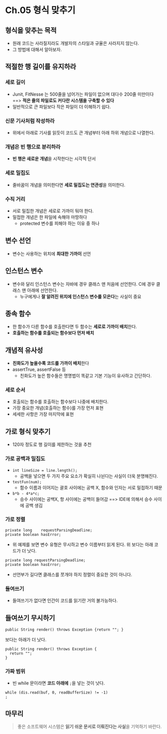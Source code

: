 # Ch.05 형식 맞추기

## 형식을 맞추는 목적
- 원래 코드는 사라질지라도 개발자의 스타일과 규율은 사라지지 않는다.
- 그 방법에 대해서 알아보자.

## 적절한 행 길이를 유지하라
### 세로 길이
- Junit, FitNesse 는 500줄을 넘어가는 파일이 없으며 대다수 200줄 미만이다 ==> **적은 줄의 파일로도 커다란 시스템을 구축할 수 있다**
- 일반적으로 큰 파일보다 작은 파일이 더 이해하기 쉽다.

### 신문 기사처럼 작성하라
- 위에서 아래로 기사를 읽듯이 코드도 큰 개념부터 아래 하위 개념으로 나열한다.

### 개념은 빈 행으로 분리하라
- **빈 행은 새로운 개념**을 시작한다는 시각적 단서

### 세로 밀집도
- 줄바꿈이 개념을 의미한다면 **세로 밀집도는 연관성**을 의미한다.

### 수직 거리
- 서로 밀집한 개념은 세로로 가까이 둬야 한다.
- 밀접한 개념은 한 파일에 속해야 마땅하다
  - protected 변수를 피해야 하는 이유 중 하나

## 변수 선언
- 변수는 사용하는 위치에 **최대한 가까이** 선언

## 인스턴스 변수
- 변수와 달리 인스턴스 변수는 자바에 경우 클래스 맨 처음에 선언한다. C에 경우 클래스 맨 아래에 선언한다.
  - 누구에게나 **잘 알려진 위치에 인스턴스 변수를 모은다**는 사실이 중요

## 종속 함수
- 한 함수가 다른 함수를 호출한다면 두 함수는 **세로로 가까이 배치**한다.
- **호출하는 함수를 호출되는 함수보다 먼저 배치**

## 개념적 유사성 
- **친화도가 높을수록 코드를 가까이 배치**한다
- assertTrue, assertFalse 등
  - 친화도가 높은 함수들은 명명법이 똑같고 기본 기능이 유사하고 간단하다.

### 세로 순서 
- 호출되는 함수를 호출하는 함수보다 나중에 배치한다.
- 가장 중요한 개념(호출하는 함수)를 가장 먼저 표현
- 세세한 사항은 가장 마지막에 표현

## 가로 형식 맞추기 
- 120자 정도로 행 길이를 제한하는 것을 추천 

### 가로 공백과 밀집도
- `int lineSize = line.length();`
  - 공백을 넣으면 두 가지 주요 요소가 확실히 나뉜다는 사실이 더욱 분명해진다.
- `testFun(num);`
  - 함수 이름과 이어지는 괄호 사이에는 공백 X, 함수와 인자는 서로 밀접하기 때문
- `b*b - 4*a*c;`
  - 승수 사이에는 공백X, 항 사이에는 공백이 들어감 ==> IDE에 의해서 승수 사이에 공백 생김

### 가로 정렬
```
private long    requestParsingDeadline;
private boolean hasError;
```
- 위 예제를 보면 변수 유형은 무시하고 변수 이름부터 읽게 된다.
위 보다는 아래 코드가 더 낫다.
```
private long requestParsingDeadline;
private boolean hasError;
```
- 선언부가 길다면 클래스를 쪼개야 하지 정렬이 중요한 것이 아니다.

### 들여쓰기
- 들여쓰기가 없다면 인간이 코드를 읽기란 거의 불가능하다.

## 들여쓰기 무시하기
```
public String render() throws Exception {return ""; }
```
보다는 아래가 더 낫다.
```
public String render() throws Exception {
  return "";
}
```
### 가짜 범위
- 빈 while 문이라면 **코드 아래에** `;`을 넣는 것이 낫다.
```
while (dis.read(buf, 0, readBufferSize) != -1)
;
```

## 마무리  
> 좋은 소프트웨어 시스템은 **읽기 쉬운 문서로 이뤄진다는 사실**을 기억하기 바란다.
